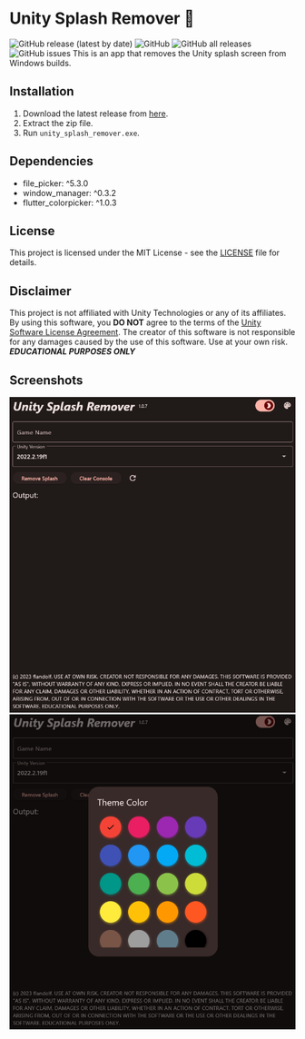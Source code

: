 # Unity Splash Remover 🙈
![GitHub release (latest by date)](https://img.shields.io/github/v/release/flandolf/UnitySplashRemover?style=for-the-badge)
![GitHub](https://img.shields.io/github/license/flandolf/UnitySplashRemover?style=for-the-badge)
![GitHub all releases](https://img.shields.io/github/downloads/flandolf/UnitySplashRemover/total?style=for-the-badge)
![GitHub issues](https://img.shields.io/github/issues/flandolf/UnitySplashRemover?style=for-the-badge)
This is an app that removes the Unity splash screen from Windows builds.
## Installation
1. Download the latest release from [here](https://github.com/flandolf/UnitySplashRemover/releases).
2. Extract the zip file.
3. Run `unity_splash_remover.exe`.
## Dependencies
-   file_picker: ^5.3.0
-   window_manager: ^0.3.2
-   flutter_colorpicker: ^1.0.3
## License
This project is licensed under the MIT License - see the [LICENSE](LICENSE) file for details.
## Disclaimer
This project is not affiliated with Unity Technologies or any of its affiliates. By using this software, you **DO NOT** agree to the terms of the [Unity Software License Agreement](https://unity.com/legal/editor-terms-of-service/software).
The creator of this software is not responsible for any damages caused by the use of this software. Use at your own risk. ***EDUCATIONAL PURPOSES ONLY***
## Screenshots
![Main Screen](screenshot.png)
![Color Picker](screenshot2.png)
